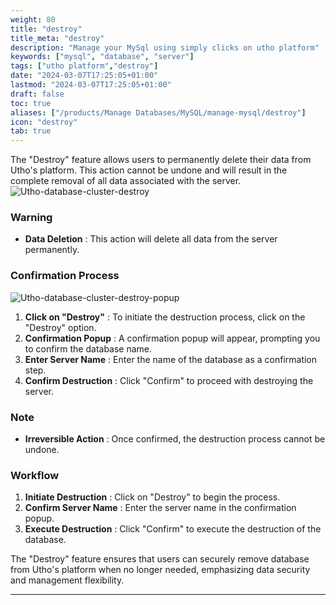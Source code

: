 ```yaml
---
weight: 80
title: "destroy"
title_meta: "destroy"
description: "Manage your MySql using simply clicks on utho platform"
keywords: ["mysql", "database", "server"]
tags: ["utho platform","destroy"]
date: "2024-03-07T17:25:05+01:00"
lastmod: "2024-03-07T17:25:05+01:00"
draft: false
toc: true
aliases: ["/products/Manage Databases/MySQL/manage-mysql/destroy"]
icon: "destroy"
tab: true
---
```

The "Destroy" feature allows users to permanently delete their data from Utho's platform. This action cannot be undone and will result in the complete removal of all data associated with the server.![Utho-database-cluster-destroy](image/Utho-database-cluster-destroy1.png)

### Warning

* **Data Deletion** : This action will delete all data from the server permanently.

### Confirmation Process
![Utho-database-cluster-destroy-popup](image/Utho-database-cluster-destroy-popup.png)

1. **Click on "Destroy"** : To initiate the destruction process, click on the "Destroy" option.
2. **Confirmation Popup** : A confirmation popup will appear, prompting you to confirm the database name.
3. **Enter Server Name** : Enter the name of the database as a confirmation step.
4. **Confirm Destruction** : Click "Confirm" to proceed with destroying the server.

### Note

* **Irreversible Action** : Once confirmed, the destruction process cannot be undone.

### Workflow

1. **Initiate Destruction** : Click on "Destroy" to begin the process.
2. **Confirm Server Name** : Enter the server name in the confirmation popup.
3. **Execute Destruction** : Click "Confirm" to execute the destruction of the database.

The "Destroy" feature ensures that users can securely remove database from Utho's platform when no longer needed, emphasizing data security and management flexibility.

---
